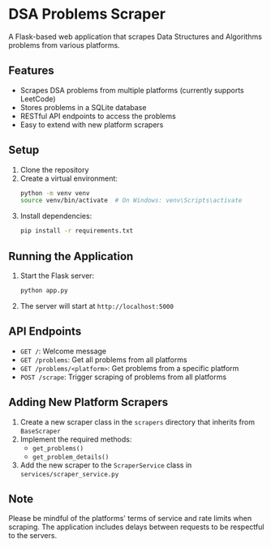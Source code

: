 # DSA Problems Scraper

A Flask-based web application that scrapes Data Structures and Algorithms problems from various platforms.

## Features

- Scrapes DSA problems from multiple platforms (currently supports LeetCode)
- Stores problems in a SQLite database
- RESTful API endpoints to access the problems
- Easy to extend with new platform scrapers

## Setup

1. Clone the repository
2. Create a virtual environment:
   ```bash
   python -m venv venv
   source venv/bin/activate  # On Windows: venv\Scripts\activate
   ```
3. Install dependencies:
   ```bash
   pip install -r requirements.txt
   ```

## Running the Application

1. Start the Flask server:
   ```bash
   python app.py
   ```
2. The server will start at `http://localhost:5000`

## API Endpoints

- `GET /`: Welcome message
- `GET /problems`: Get all problems from all platforms
- `GET /problems/<platform>`: Get problems from a specific platform
- `POST /scrape`: Trigger scraping of problems from all platforms

## Adding New Platform Scrapers

1. Create a new scraper class in the `scrapers` directory that inherits from `BaseScraper`
2. Implement the required methods:
   - `get_problems()`
   - `get_problem_details()`
3. Add the new scraper to the `ScraperService` class in `services/scraper_service.py`

## Note

Please be mindful of the platforms' terms of service and rate limits when scraping. The application includes delays between requests to be respectful to the servers. 